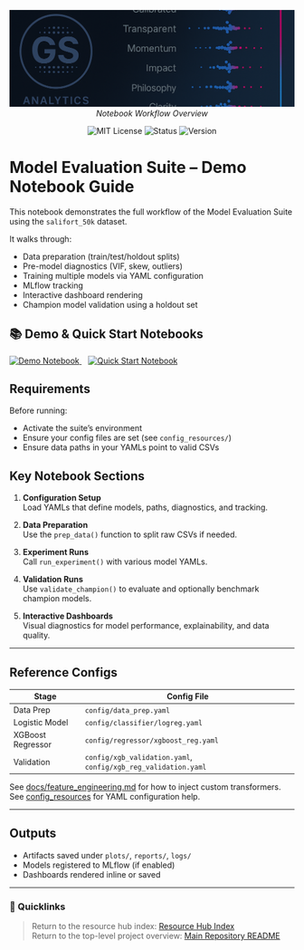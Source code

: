 <file name=0 path=/Users/garrettschumacher/Documents/git_repos/model_evaluation_suite/README.md><p align="center">
  <img src="../../repo_files/dark_logo_banner.png" width="1000"/>
  <br>
  <em>Notebook Workflow Overview</em>
</p>
<p align="center">
  <img alt="MIT License" src="https://img.shields.io/badge/license-MIT-blue">
  <img alt="Status" src="https://img.shields.io/badge/status-beta-yellow">
  <img alt="Version" src="https://img.shields.io/badge/version-v0.1.0-blueviolet">
</p>


# Model Evaluation Suite – Demo Notebook Guide

This notebook demonstrates the full workflow of the Model Evaluation Suite using the `salifort_50k` dataset.

It walks through:
- Data preparation (train/test/holdout splits)
- Pre-model diagnostics (VIF, skew, outliers)
- Training multiple models via YAML configuration
- MLflow tracking
- Interactive dashboard rendering
- Champion model validation using a holdout set

## 📚 Demo & Quick Start Notebooks

<p align="left">
  <a href="../../notebooks/demo.ipynb">
    <img alt="Demo Notebook" src="https://img.shields.io/badge/Demo%20Notebook-blue?style=for-the-badge&logo=jupyter" />
  </a>
  &nbsp;&nbsp;
  <a href="../../notebooks/quick_start.ipynb">
    <img alt="Quick Start Notebook" src="https://img.shields.io/badge/Quick--Start%20Notebook-green?style=for-the-badge&logo=python" />
  </a>
</p>

## Requirements

Before running:
- Activate the suite’s environment
- Ensure your config files are set (see `config_resources/`)
- Ensure data paths in your YAMLs point to valid CSVs

## Key Notebook Sections

1. **Configuration Setup**  
   Load YAMLs that define models, paths, diagnostics, and tracking.

2. **Data Preparation**  
   Use the `prep_data()` function to split raw CSVs if needed.

3. **Experiment Runs**  
   Call `run_experiment()` with various model YAMLs.

4. **Validation Runs**  
   Use `validate_champion()` to evaluate and optionally benchmark champion models.

5. **Interactive Dashboards**  
   Visual diagnostics for model performance, explainability, and data quality.

---

## Reference Configs

| Stage             | Config File                                                    |
| ----------------- | -------------------------------------------------------------- |
| Data Prep         | `config/data_prep.yaml`                                        |
| Logistic Model    | `config/classifier/logreg.yaml`                                |
| XGBoost Regressor | `config/regressor/xgboost_reg.yaml`                            |
| Validation        | `config/xgb_validation.yaml`, `config/xgb_reg_validation.yaml` |

See [docs/feature_engineering.md](../modeling_resources/feature_engineering.md) for how to inject custom transformers.
See [config_resources](../config_resources/config_guide.md) for YAML configuration help.

---

## Outputs

- Artifacts saved under `plots/`, `reports/`, `logs/`
- Models registered to MLflow (if enabled)
- Dashboards rendered inline or saved

---

### 📎 Quicklinks
> Return to the resource hub index: [Resource Hub Index](../hub_index.md)  
> Return to the top-level project overview: [Main Repository README](../../README.md)